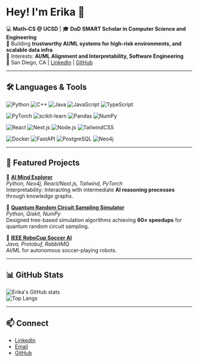 # Hey! I'm Erika 👋  

💻 **Math–CS @ UCSD** | 🎓 **DoD SMART Scholar in Computer Science and Engineering**  
🔬 Building **trustworthy AI/ML systems for high-risk environments, and scalable data infra**  
🚀 Interests: **AI/ML Alignment and Interpretability, Software Engineering**  
📍 San Diego, CA | [LinkedIn](https://www.linkedin.com/in/erika-lee-890446200/) | [GitHub](https://github.com/erikaleeey)  

---

## 🛠 Languages & Tools  

![Python](https://img.shields.io/badge/Python-3776AB?style=flat&logo=python&logoColor=white)
![C++](https://img.shields.io/badge/C++-00599C?style=flat&logo=c%2B%2B&logoColor=white)
![Java](https://img.shields.io/badge/Java-007396?style=flat&logo=openjdk&logoColor=white)
![JavaScript](https://img.shields.io/badge/JavaScript-F7DF1E?style=flat&logo=javascript&logoColor=black)
![TypeScript](https://img.shields.io/badge/TypeScript-3178C6?style=flat&logo=typescript&logoColor=white)  

![PyTorch](https://img.shields.io/badge/PyTorch-EE4C2C?style=flat&logo=pytorch&logoColor=white)
![scikit-learn](https://img.shields.io/badge/scikit--learn-F7931E?style=flat&logo=scikit-learn&logoColor=white)
![Pandas](https://img.shields.io/badge/Pandas-150458?style=flat&logo=pandas&logoColor=white)
![NumPy](https://img.shields.io/badge/NumPy-013243?style=flat&logo=numpy&logoColor=white)  

![React](https://img.shields.io/badge/React-20232A?style=flat&logo=react&logoColor=61DAFB)
![Next.js](https://img.shields.io/badge/Next.js-000000?style=flat&logo=next.js&logoColor=white)
![Node.js](https://img.shields.io/badge/Node.js-339933?style=flat&logo=node.js&logoColor=white)
![TailwindCSS](https://img.shields.io/badge/Tailwind_CSS-38B2AC?style=flat&logo=tailwind-css&logoColor=white)  

![Docker](https://img.shields.io/badge/Docker-2496ED?style=flat&logo=docker&logoColor=white)
![FastAPI](https://img.shields.io/badge/FastAPI-009688?style=flat&logo=fastapi&logoColor=white)
![PostgreSQL](https://img.shields.io/badge/PostgreSQL-4169E1?style=flat&logo=postgresql&logoColor=white)
![Neo4j](https://img.shields.io/badge/Neo4j-008CC1?style=flat&logo=neo4j&logoColor=white)  

---

## 📌 Featured Projects  

🔹 [**AI Mind Explorer**](https://github.com/erikaleeey/ai-mind-explorer)  
*Python, Neo4j, React/Next.js, Tailwind, PyTorch*  
Interpretability: Interacting with intermediate **AI reasoning processes** through knowledge graphs.

🔹 [**Quantum Random Circuit Sampling Simulator**](https://github.com/erikaleeey)  
*Python, Qiskit, NumPy*  
Designed tree-based simulation algorithms achieving **60× speedups** for quantum random circuit sampling.  

🔹 [**IEEE RoboCup Soccer AI**](https://github.com/erikaleeey)  
*Java, Protobuf, RabbitMQ*  
AI/ML for autonomous soccer-playing robots.  

---

## 📊 GitHub Stats  

![Erika's GitHub stats](https://github-readme-stats.vercel.app/api?username=erikaleeey&show_icons=true&theme=tokyonight)  
![Top Langs](https://github-readme-stats.vercel.app/api/top-langs/?username=erikaleeey&layout=compact&theme=tokyonight)  

---

## 📫 Connect  
- [LinkedIn](https://www.linkedin.com/in/erika-lee-890446200/)  
- [Email](mailto:erl015@ucsd.edu)  
- [GitHub](https://github.com/erikaleeey)  
